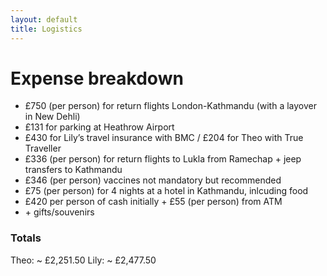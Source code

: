```yaml
---
layout: default
title: Logistics
---
```


# Expense breakdown
<ul>
    <li>£750 (per person) for return flights London-Kathmandu (with a layover in New Dehli)</li>
    <li>£131 for parking at Heathrow Airport</li>
    <li>£430 for Lily’s travel insurance with BMC / £204 for Theo with True Traveller</li>
    <li>£336 (per person) for return flights to Lukla from Ramechap + jeep transfers to Kathmandu</li>
    <li>£346 (per person) vaccines not mandatory but recommended</li>
    <li>£75 (per person) for 4 nights at a hotel in Kathmandu, inlcuding food</li>
    <li>£420 per person of cash initially + £55 (per person) from ATM</li>
    <li>+ gifts/souvenirs</li>
</ul>

<h3>Totals</h3>
Theo: ~ £2,251.50
Lily: ~ £2,477.50

